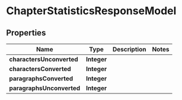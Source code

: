 

# ChapterStatisticsResponseModel


## Properties

| Name | Type | Description | Notes |
|------------ | ------------- | ------------- | -------------|
|**charactersUnconverted** | **Integer** |  |  |
|**charactersConverted** | **Integer** |  |  |
|**paragraphsConverted** | **Integer** |  |  |
|**paragraphsUnconverted** | **Integer** |  |  |



